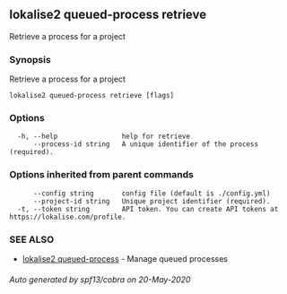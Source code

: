## lokalise2 queued-process retrieve

Retrieve a process for a project

### Synopsis

Retrieve a process for a project

```
lokalise2 queued-process retrieve [flags]
```

### Options

```
  -h, --help                help for retrieve
      --process-id string   A unique identifier of the process (required).
```

### Options inherited from parent commands

```
      --config string       config file (default is ./config.yml)
      --project-id string   Unique project identifier (required).
  -t, --token string        API token. You can create API tokens at https://lokalise.com/profile.
```

### SEE ALSO

* [lokalise2 queued-process](lokalise2_queued-process.md)	 - Manage queued processes

###### Auto generated by spf13/cobra on 20-May-2020
